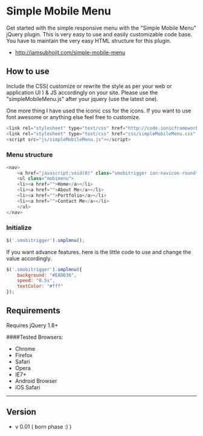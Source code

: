 # Simple Mobile Menu
Get started with the simple responsive menu with the "Simple Mobile Menu" jQuery plugin. This is very easy to use and easily customizable code base. You have to maintain the very easy HTML structure for this plugin.

- http://iamsubhojit.com/simple-mobile-menu

## How to use
Include the CSS( customize or rewrite the style as per your web or application UI ) & JS accordingly on your site.
Please use the "simpleMobileMenu.js" after your jquery (use the latest one). 

One more thing I have used the iconic css for the icons. If you want to use font awesome or anything else feel free to customize.
```JavaScript
<link rel="stylesheet" type="text/css" href="http://code.ionicframework.com/ionicons/2.0.1/css/ionicons.min.css">
<link rel="stylesheet" type="text/css" href="css/simpleMobileMenu.css" />
<script src="js/simpleMobileMenu.js"></script>
```
### Menu structure
```JavaScript
<nav>
    <a href="javascript:void(0)" class="smobitrigger ion-navicon-round"><span>Menu</span></a>
    <ul class="mobimenu">
	<li><a href="">Home</a></li>
	<li><a href="">About Me</a></li>
	<li><a href="">Portfolio</a></li>
	<li><a href="">Contact Me</a></li>
    </ul>
</nav>
```
### Initialize
```JavaScript
$('.smobitrigger').smplmnu();
```
If you want advance features. here is the little code to use and change the value accordingly.
```JavaScript
$('.smobitrigger').smplmnu({
	background: "#EAD636",
	speed: "0.5s",
	textColor: "#fff"
});
```
## Requirements
Requires jQuery 1.8+

####Tested Browsers:
- Chrome
- Firefox
- Safari
- Opera
- IE7+
- Android Browser
- iOS Safari

***********************************************************************
## Version
- v 0.01 ( born phase :) )